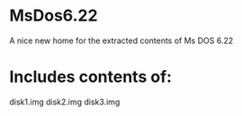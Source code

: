 # MsDos6.22
A nice new home for the extracted contents of Ms DOS 6.22
# Includes contents of:
disk1.img
disk2.img
disk3.img
